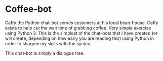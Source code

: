 # Coffee-bot
Caffy the Python chat-bot serves customers at his local bean-house. Caffy exists to help cut the wait time of grabbing coffee.
Very simple exercise using Python 3. This is the simplest of the chat-bots that I have created (or will create, depending on how early you are reading this) using Python in order to sharpen my skills with the syntax.

This chat-bot is simply a dialogue tree.
